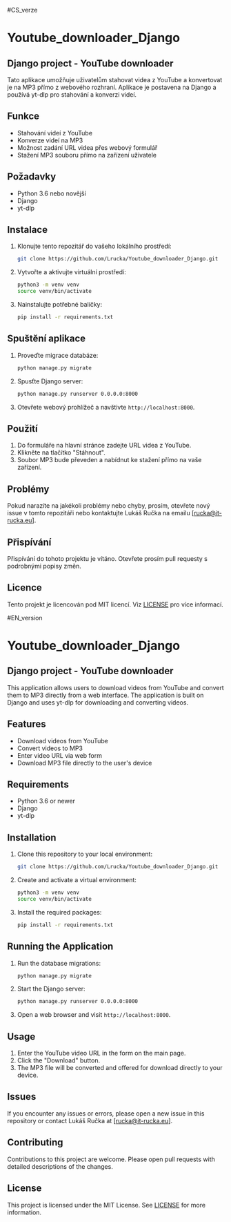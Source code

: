 #CS_verze

# Youtube_downloader_Django

## Django project - YouTube downloader

Tato aplikace umožňuje uživatelům stahovat videa z YouTube a konvertovat je na MP3 přímo z webového rozhraní. Aplikace je postavena na Django a používá yt-dlp pro stahování a konverzi videí.

## Funkce

- Stahování videí z YouTube
- Konverze videí na MP3
- Možnost zadání URL videa přes webový formulář
- Stažení MP3 souboru přímo na zařízení uživatele

## Požadavky

- Python 3.6 nebo novější
- Django
- yt-dlp

## Instalace

1. Klonujte tento repozitář do vašeho lokálního prostředí:
    ```bash
    git clone https://github.com/Lrucka/Youtube_downloader_Django.git
    ```

2. Vytvořte a aktivujte virtuální prostředí:
    ```bash
    python3 -m venv venv
    source venv/bin/activate
    ```

3. Nainstalujte potřebné balíčky:
    ```bash
    pip install -r requirements.txt
    ```

## Spuštění aplikace

1. Proveďte migrace databáze:
    ```bash
    python manage.py migrate
    ```

2. Spusťte Django server:
    ```bash
    python manage.py runserver 0.0.0.0:8000
    ```

3. Otevřete webový prohlížeč a navštivte `http://localhost:8000`.

## Použití

1. Do formuláře na hlavní stránce zadejte URL videa z YouTube.
2. Klikněte na tlačítko "Stáhnout".
3. Soubor MP3 bude převeden a nabídnut ke stažení přímo na vaše zařízení.

## Problémy

Pokud narazíte na jakékoli problémy nebo chyby, prosím, otevřete nový issue v tomto repozitáři nebo kontaktujte Lukáš Ručka na emailu [rucka@it-rucka.eu].

## Přispívání

Přispívání do tohoto projektu je vítáno. Otevřete prosím pull requesty s podrobnými popisy změn.

## Licence

Tento projekt je licencován pod MIT licencí. Viz [LICENSE](./LICENSE) pro více informací.





#EN_version




# Youtube_downloader_Django

## Django project - YouTube downloader

This application allows users to download videos from YouTube and convert them to MP3 directly from a web interface. The application is built on Django and uses yt-dlp for downloading and converting videos.

## Features

- Download videos from YouTube
- Convert videos to MP3
- Enter video URL via web form
- Download MP3 file directly to the user's device

## Requirements

- Python 3.6 or newer
- Django
- yt-dlp

## Installation

1. Clone this repository to your local environment:
    ```bash
    git clone https://github.com/Lrucka/Youtube_downloader_Django.git
    ```

2. Create and activate a virtual environment:
    ```bash
    python3 -m venv venv
    source venv/bin/activate
    ```

3. Install the required packages:
    ```bash
    pip install -r requirements.txt
    ```

## Running the Application

1. Run the database migrations:
    ```bash
    python manage.py migrate
    ```

2. Start the Django server:
    ```bash
    python manage.py runserver 0.0.0.0:8000
    ```

3. Open a web browser and visit `http://localhost:8000`.

## Usage

1. Enter the YouTube video URL in the form on the main page.
2. Click the "Download" button.
3. The MP3 file will be converted and offered for download directly to your device.

## Issues

If you encounter any issues or errors, please open a new issue in this repository or contact Lukáš Ručka at [rucka@it-rucka.eu].

## Contributing

Contributions to this project are welcome. Please open pull requests with detailed descriptions of the changes.

## License

This project is licensed under the MIT License. See [LICENSE](./LICENSE) for more information.



